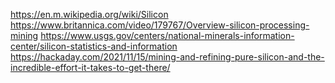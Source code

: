 https://en.m.wikipedia.org/wiki/Silicon
https://www.britannica.com/video/179767/Overview-silicon-processing-mining
https://www.usgs.gov/centers/national-minerals-information-center/silicon-statistics-and-information
https://hackaday.com/2021/11/15/mining-and-refining-pure-silicon-and-the-incredible-effort-it-takes-to-get-there/
